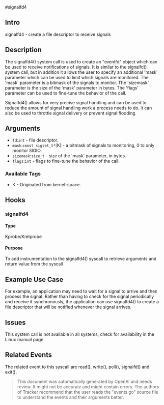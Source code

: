 
#signalfd4

## Intro
signalfd4 - create a file descriptor to receive signals

## Description
The signalfd4() system call is used to create an "eventfd" object which can be used to receive notifications of signals. It is similar to the signalfd() system call, but in addition it allows the user to specify an additional 'mask' parameter which can be used to limit which signals are monitored. The 'mask' parameter is a bitmask of the signals to monitor. The 'sizemask' parameter is the size of the 'mask' parameter in bytes. The 'flags' parameter can be used to fine-tune the behavior of the call.

Signalfd4() allows for very precise signal handling and can be used to reduce the amount of signal handling work a process needs to do. It can also be used to throttle signal delivery or prevent signal flooding.

## Arguments
* `fd`:`int` - file descriptor.
* `mask`:`const sigset_t*`[K] - a bitmask of signals to monitoring, 0 to only monitor SIGIO.
* `sizemask`:`size_t` - size of the 'mask' parameter, in bytes.
* `flags`:`int` - flags to fine-tune the behavior of the call.

### Available Tags
* K - Originated from kernel-space.

## Hooks
### signalfd4
#### Type
Kprobe/Kretprobe
#### Purpose
To add instrumentation to the signalfd4() syscall to retrieve arguments and return value from the syscall 

## Example Use Case
For example, an application may need to wait for a signal to arrive and then process the signal. Rather than having to check for the signal periodically and receive it synchronously, the application can use signalfd4() to create a file descriptor that will be notified whenever the signal arrives. 

## Issues
This system call is not available in all systems, check for availability in the Linux manual page.

## Related Events
The related event to this syscall are read(), write(), poll(), signalfd() and exit().

> This document was automatically generated by OpenAI and needs review. It might
> not be accurate and might contain errors. The authors of Tracker recommend that
> the user reads the "events.go" source file to understand the events and their
> arguments better.

